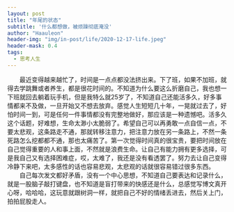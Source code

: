 ```yaml
---
layout: post
title: "年尾的状态"
subtitle: '什么都想做，被烦躁彻底淹没'
author: "Haauleon"
header-img: "img/in-post/life/2020-12-17-life.jpeg"
header-mask: 0.4
tags:
  - 思考人生
---
```


&emsp;&emsp;最近变得越来越忙了，时间是一点点都没法挤出来。下了班，如果不加班，就得去学跳舞或者养生，都是很花时间的。不知道为什么要这么折磨自己，我也想一下班就回去躺着玩手机，但是我特么就25岁了，不知道自己还能活多久，好多事情都来不及做，一旦开始又不想去放弃。感觉人生短短几十年，一晃就过去了，好怕时间一到，可是任何一件事情都没有完整地做好，那应该是一种遗憾吧。活多久这个话题，好难想，生命太渺小太脆弱了。希望自己可以再勇敢一点自信一点，不要太悲观，这条路走不通，那就转移注意力，把注意力放在另一条路上，不然一条死路怎么挖都都不通，那也太痛苦了。第一次觉得时间真的很宝贵，要把时间放在自己觉得重要的人和事上面，不然就是浪费生命。让自己有能力拥有更多选择，可是我自己又有选择困难症，哎，太难了，我还是没有看透罢了。努力去让自己变得冷静下来吧，太多感性的话也容易悲观，太悲观的话就很容易错过很多东西。       
&emsp;&emsp;自己每次发文都好矛盾，没有一个中心思想，不知道自己要表达和记录什么，就是一股脑子敲打键盘，也不知道是盲打带来的快感还是什么，总感觉写博文真开心呀，哈哈哈，这玩意就跟树洞一样，就把自己不好的情绪丢进去，然后关上门，拍拍屁股走人。

